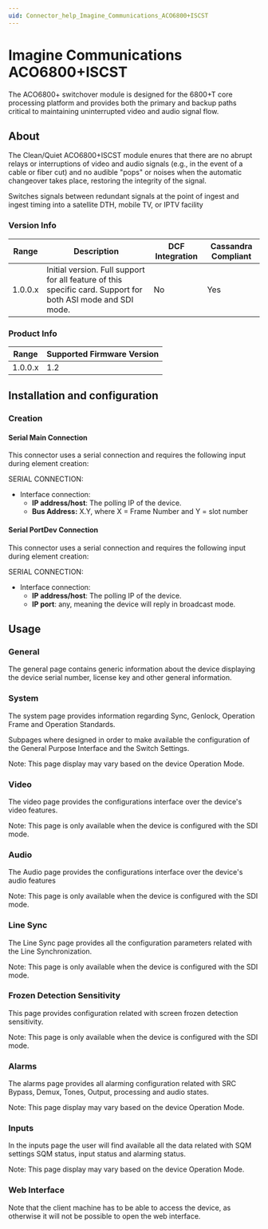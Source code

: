 ```yaml
---
uid: Connector_help_Imagine_Communications_ACO6800+ISCST
---
```


# Imagine Communications ACO6800+ISCST

The ACO6800+ switchover module is designed for the 6800+T core processing platform and provides both the primary and backup paths critical to maintaining uninterrupted video and audio signal flow.

## About

The Clean/Quiet ACO6800+ISCST module enures that there are no abrupt relays or interruptions of video and audio signals (e.g., in the event of a cable or fiber cut) and no audible "pops" or noises when the automatic changeover takes place, restoring the integrity of the signal.

Switches signals between redundant signals at the point of ingest and ingest timing into a satellite DTH, mobile TV, or IPTV facility

### Version Info

| **Range** | **Description**                                                                                                     | **DCF Integration** | **Cassandra Compliant** |
|------------------|---------------------------------------------------------------------------------------------------------------------|---------------------|-------------------------|
| 1.0.0.x          | Initial version. Full support for all feature of this specific card. Support for both ASI mode and SDI mode. | No                  | Yes                     |

### Product Info

| Range | Supported Firmware Version |
|------------------|-----------------------------|
| 1.0.0.x          | 1.2                         |

## Installation and configuration

### Creation

#### Serial Main Connection

This connector uses a serial connection and requires the following input during element creation:

SERIAL CONNECTION:

- Interface connection:
  - **IP address/host**: The polling IP of the device.
  - **Bus Address:** X.Y, where X = Frame Number and Y = slot number

#### Serial PortDev Connection

This connector uses a serial connection and requires the following input during element creation:

SERIAL CONNECTION:

- Interface connection:
  - **IP address/host**: The polling IP of the device.
  - **IP port**: any, meaning the device will reply in broadcast mode.

## Usage

### General

The general page contains generic information about the device displaying the device serial number, license key and other general information.

### System

The system page provides information regarding Sync, Genlock, Operation Frame and Operation Standards.

Subpages where designed in order to make available the configuration of the General Purpose Interface and the Switch Settings.

Note: This page display may vary based on the device Operation Mode.

### Video

The video page provides the configurations interface over the device's video features.

Note: This page is only available when the device is configured with the SDI mode.

### Audio

The Audio page provides the configurations interface over the device's audio features

Note: This page is only available when the device is configured with the SDI mode.

### Line Sync

The Line Sync page provides all the configuration parameters related with the Line Synchronization.

Note: This page is only available when the device is configured with the SDI mode.

### Frozen Detection Sensitivity

This page provides configuration related with screen frozen detection sensitivity.

Note: This page is only available when the device is configured with the SDI mode.

### Alarms

The alarms page provides all alarming configuration related with SRC Bypass, Demux, Tones, Output, processing and audio states.

Note: This page display may vary based on the device Operation Mode.

### Inputs

In the inputs page the user will find available all the data related with SQM settings SQM status, input status and alarming status.

Note: This page display may vary based on the device Operation Mode.

### Web Interface

Note that the client machine has to be able to access the device, as otherwise it will not be possible to open the web interface.
